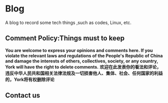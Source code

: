 # Blog
A blog to record some tech things ,such as codes, Linux, etc.
## Comment Policy:Things must to keep
**You are welcome to express your opinions and comments here. If you violate the relevant laws and regulations of the People's Republic of China and damage the interests of others, collectives, society, or any country, York will have the right to delete comments.**
**欢迎在此发表你的看法和评论，违反中华人民共和国相关法律法规及一切损害他人、集体、社会、任何国家的利益的，York将有权删除评论**
## Contact us
